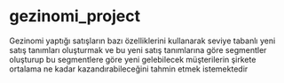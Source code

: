 # gezinomi_project
Gezinomi yaptığı satışların bazı özelliklerini kullanarak seviye tabanlı yeni satış tanımları oluşturmak ve bu yeni satış tanımlarına göre segmentler oluşturup bu segmentlere göre yeni gelebilecek müşterilerin şirkete ortalama ne kadar kazandırabileceğini tahmin etmek istemektedir
